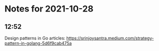 # Notes for 2021-10-28

## 12:52

Design patterns in Go articles:
https://srinjoysantra.medium.com/strategy-pattern-in-golang-5d6f9cab475a
